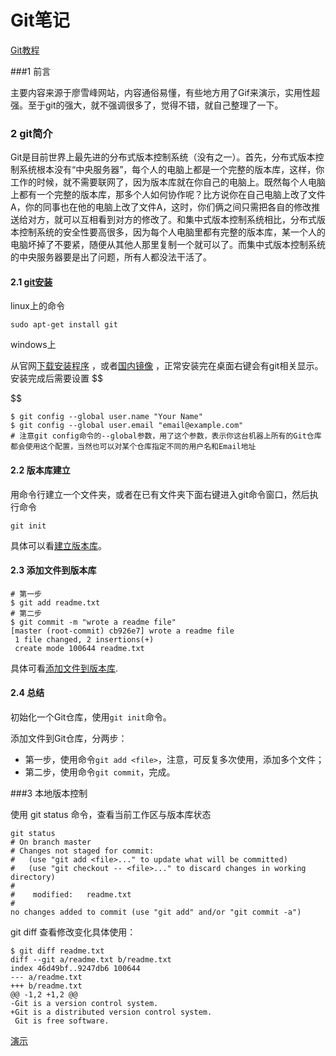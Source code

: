 # Git笔记

[Git教程 ](https://www.liaoxuefeng.com/wiki/0013739516305929606dd18361248578c67b8067c8c017b000)

###1 前言

主要内容来源于廖雪峰网站，内容通俗易懂，有些地方用了Gif来演示，实用性超强。至于git的强大，就不强调很多了，觉得不错，就自己整理了一下。

### 2 git简介

Git是目前世界上最先进的分布式版本控制系统（没有之一）。首先，分布式版本控制系统根本没有“中央服务器”，每个人的电脑上都是一个完整的版本库，这样，你工作的时候，就不需要联网了，因为版本库就在你自己的电脑上。既然每个人电脑上都有一个完整的版本库，那多个人如何协作呢？比方说你在自己电脑上改了文件A，你的同事也在他的电脑上改了文件A，这时，你们俩之间只需把各自的修改推送给对方，就可以互相看到对方的修改了。和集中式版本控制系统相比，分布式版本控制系统的安全性要高很多，因为每个人电脑里都有完整的版本库，某一个人的电脑坏掉了不要紧，随便从其他人那里复制一个就可以了。而集中式版本控制系统的中央服务器要是出了问题，所有人都没法干活了。

#### 2.1 [git安装](http://github.liaoxuefeng.com/sinaweibopy/video/git-apt-install.mp4)

linux上的命令

```
sudo apt-get install git
```

windows上

从官网[下载安装程序](https://git-scm.com/downloads) ，或者[国内镜像](https://pan.baidu.com/s/1kU5OCOB#list/path=%2Fpub%2Fgit) ，正常安装完在桌面右键会有git相关显示。安装完成后需要设置
$$

$$

```
$ git config --global user.name "Your Name"
$ git config --global user.email "email@example.com"
# 注意git config命令的--global参数，用了这个参数，表示你这台机器上所有的Git仓库都会使用这个配置，当然也可以对某个仓库指定不同的用户名和Email地址
```

#### 2.2 版本库建立

用命令行建立一个文件夹，或者在已有文件夹下面右键进入git命令窗口，然后执行命令

```
git init
```

具体可以看[建立版本库](http://github.liaoxuefeng.com/sinaweibopy/video/git-init.mp4)。

#### 2.3 添加文件到版本库

```
# 第一步
$ git add readme.txt
# 第二步
$ git commit -m "wrote a readme file"
[master (root-commit) cb926e7] wrote a readme file
 1 file changed, 2 insertions(+)
 create mode 100644 readme.txt
```

具体可看[添加文件到版本库](http://github.liaoxuefeng.com/sinaweibopy/video/add-and-commit.mp4).

#### 2.4 总结

初始化一个Git仓库，使用`git init`命令。

添加文件到Git仓库，分两步：

- 第一步，使用命令`git add <file>`，注意，可反复多次使用，添加多个文件；
- 第二步，使用命令`git commit`，完成。

###3 本地版本控制

使用 git status 命令，查看当前工作区与版本库状态

```
git status
# On branch master
# Changes not staged for commit:
#   (use "git add <file>..." to update what will be committed)
#   (use "git checkout -- <file>..." to discard changes in working directory)
#
#    modified:   readme.txt
#
no changes added to commit (use "git add" and/or "git commit -a")
```

git diff 查看修改变化具体使用：

```
$ git diff readme.txt 
diff --git a/readme.txt b/readme.txt
index 46d49bf..9247db6 100644
--- a/readme.txt
+++ b/readme.txt
@@ -1,2 +1,2 @@
-Git is a version control system.
+Git is a distributed version control system.
 Git is free software.
```

[演示](http://github.liaoxuefeng.com/sinaweibopy/video/git-diff-status.mp4)

